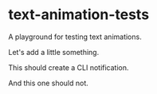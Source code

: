 # text-animation-tests
A playground for testing text animations.

Let's add a little something.

This should create a CLI notification.

And this one should not.
